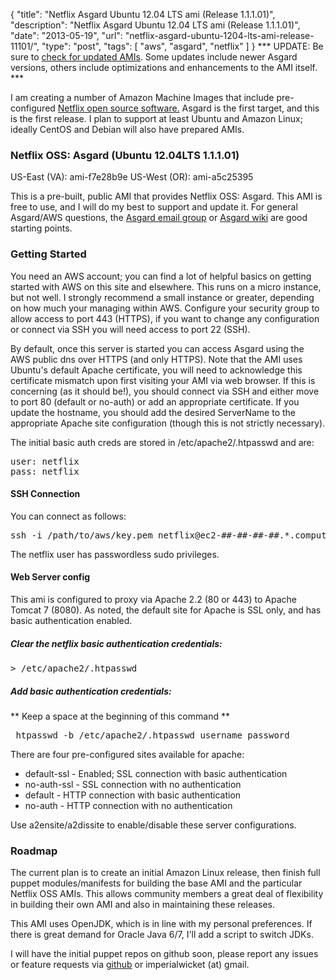 {
  "title": "Netflix Asgard Ubuntu 12.04 LTS ami (Release 1.1.1.01)",
  "description": "Netflix Asgard Ubuntu 12.04 LTS ami (Release 1.1.1.01)",
  "date": "2013-05-19",
  "url": "netflix-asgard-ubuntu-1204-lts-ami-release-11101/",
  "type": "post",
  "tags": [
    "aws",
    "asgard",
    "netflix"
  ]
}
*** UPDATE: Be sure to [check for updated AMIs](http://imperialwicket.com/tags/asgard). Some updates include newer Asgard versions, others include optimizations and enhancements to the AMI itself. ***

I am creating a number of Amazon Machine Images that include pre-configured [Netflix open source software.](http://netflix.github.io/) Asgard is the first target, and this is the first release. I plan to support at least Ubuntu and Amazon Linux; ideally CentOS and Debian will also have prepared AMIs.

### Netflix OSS: Asgard (Ubuntu 12.04LTS 1.1.1.01)

US-East (VA): ami-f7e28b9e
US-West (OR): ami-a5c25395

This is a pre-built, public AMI that provides Netflix OSS: Asgard. This AMI is free to use, and I will do my best to support and update it. For general Asgard/AWS questions, the [Asgard email group](https://groups.google.com/forum/?fromgroups#!forum/asgardusers) or [Asgard wiki](https://github.com/Netflix/asgard/wiki) are good starting points.

### Getting Started

You need an AWS account; you can find a lot of helpful basics on getting started with AWS on this site and elsewhere. This runs on a micro instance, but not well. I strongly recommend a small instance or greater, depending on how much your managing within AWS. Configure your security group to allow access to port 443 (HTTPS), if you want to change any configuration or connect via SSH you will need access to port 22 (SSH). 

By default, once this server is started you can access Asgard using the AWS public dns over HTTPS (and only HTTPS)\. Note that the AMI uses Ubuntu's default Apache certificate, you will need to acknowledge this certificate mismatch upon first visiting your AMI via web browser. If this is concerning (as it should be!), you should connect via SSH and either move to port 80 (default or no-auth) or add an appropriate certificate. If you update the hostname, you should add the desired ServerName to the appropriate Apache site configuration (though this is not strictly necessary). 

The initial basic auth creds are stored in /etc/apache2/.htpasswd and are:

<pre>user: netflix
pass: netflix</pre>

#### SSH Connection

You can connect as follows:
<pre>
ssh -i /path/to/aws/key.pem netflix@ec2-##-##-##-##.*.compute.amazonaws.com
</pre>

The netflix user has passwordless sudo privileges.

#### Web Server config

This ami is configured to proxy via Apache 2.2 (80 or 443) to Apache Tomcat 7 (8080). As noted, the default site for Apache is SSL only, and has basic authentication enabled. 

##### Clear the netflix basic authentication credentials:

<pre>> /etc/apache2/.htpasswd</pre>

##### Add basic authentication credentials:

** Keep a space at the beginning of this command **
<pre> htpasswd -b /etc/apache2/.htpasswd username password</pre>

There are four pre-configured sites available for apache:

*   default-ssl - Enabled; SSL connection with basic authentication
*   no-auth-ssl - SSL connection with no authentication
*   default - HTTP connection with basic authentication
*   no-auth - HTTP connection with no authentication

Use a2ensite/a2dissite to enable/disable these server configurations.

### Roadmap

The current plan is to create an initial Amazon Linux release, then finish full puppet modules/manifests for building the base AMI and the particular Netflix OSS AMIs. This allows community members a great deal of flexibility in building their own AMI and also in maintaining these releases. 

This AMI uses OpenJDK, which is in line with my personal preferences. If there is great demand for Oracle Java 6/7, I'll add a script to switch JDKs.

I will have the initial puppet repos on github soon, please report any issues or feature requests via [github](https://github.com/imperialwicket) or imperialwicket (at) gmail.
